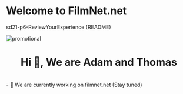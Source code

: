 # Welcome to FilmNet.net 
sd21-p6-ReviewYourExperience (README)

<img src="https://cdn.discordapp.com/attachments/1054355603549589557/1061993372841156679/image_37.png" alt="promotional">
<h1 align="center">Hi 👋, We are Adam and Thomas </h1>
<br>
- 🔭 We are currently working on filmnet.net (Stay tuned)
